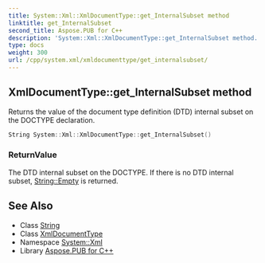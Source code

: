 ```yaml
---
title: System::Xml::XmlDocumentType::get_InternalSubset method
linktitle: get_InternalSubset
second_title: Aspose.PUB for C++
description: 'System::Xml::XmlDocumentType::get_InternalSubset method. Returns the value of the document type definition (DTD) internal subset on the DOCTYPE declaration in C++.'
type: docs
weight: 300
url: /cpp/system.xml/xmldocumenttype/get_internalsubset/
---
```

## XmlDocumentType::get_InternalSubset method


Returns the value of the document type definition (DTD) internal subset on the DOCTYPE declaration.

```cpp
String System::Xml::XmlDocumentType::get_InternalSubset()
```


### ReturnValue

The DTD internal subset on the DOCTYPE. If there is no DTD internal subset, [String::Empty](../../../system/string/empty/) is returned.

## See Also

* Class [String](../../../system/string/)
* Class [XmlDocumentType](../)
* Namespace [System::Xml](../../)
* Library [Aspose.PUB for C++](../../../)
